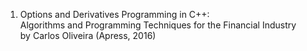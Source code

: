 1. Options and Derivatives Programming in C++: <br />
Algorithms and Programming Techniques for the Financial Industry <br />
by Carlos Oliveira (Apress, 2016)
